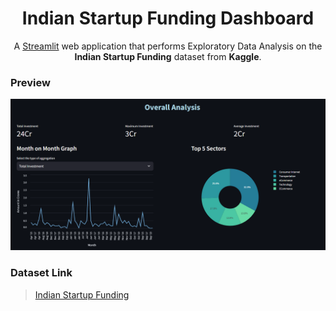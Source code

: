 <h1 align="center">Indian Startup Funding Dashboard</h1>

<p align="center">
A <a href="https://streamlit.io/" target="_blank">Streamlit</a> web application that performs Exploratory Data Analysis on the <b>Indian Startup Funding</b> dataset from <b>Kaggle</b>.
</p>

### Preview

![Overall Analysis](resources/oass.png)

### Dataset Link

> [Indian Startup Funding](https://www.kaggle.com/datasets/sudalairajkumar/indian-startup-funding)

<!--
### Deployment Link

> [Startup Analysis](https://startup-dashboard-q7x5h9fmtdyuxmd5ivkkns.streamlit.app/)
-->
